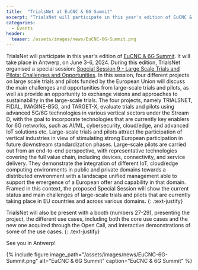 ```yaml
---
title:  "TrialsNet at EuCNC & 6G Summit"
excerpt: "TrialsNet will participate in this year's edition of EuCNC & 6G Summit, in Antwerp, 3-6 June 2024"
categories: 
  - Events
header:
  teaser: /assets/images/news/EuCNC-6G-Summit.png
---
```


TrialsNet will participate in this year's edition of [EuCNC & 6G Summit](https://www.eucnc.eu/). It will take place in Antwerp, on June 3-6, 2024.
During this edition, TrialsNet organised a special session: [Special Session 9 - Large Scale Trials and Pilots: Challenges and Opportunities](https://www.eucnc.eu/programme/special-sessions/special-session-9/).
In this session, four different projects on large scale trials and pilots funded by the European Union will discuss the main challenges and opportunities from large-scale trials and pilots, as well as provide an opportunity to exchange visions and approaches to sustainability in the large-scale trials.
The four projects, namely TRIALSNET, FIDAL, IMAGINE-B5G, and TARGET-X, evaluate trials and pilots using advanced 5G/6G technologies in various vertical sectors under the Stream D, with the goal to incorporate technologies that are currently key enablers for 6G networks, such as AI/ML, cybersecurity, cloud/edge, and advanced IoT solutions etc. Large-scale trials and pilots attract the participation of vertical industries in view of stimulating strong European participation in future downstream standardization phases.
Large-scale pilots are carried out from an end-to-end perspective, with representative technologies covering the full value chain, including devices, connectivity, and service delivery. They demonstrate the integration of different IoT, cloud/edge computing environments in public and private domains towards a distributed environment with a landscape unified management able to support the emergence of a European offer and capability in that domain. Framed in this context, the proposed Special Session will show the  current status and main challenges of large-scale trials and pilots that are currently taking place in EU countries and across various domains.
{: .text-justify}

TrialsNet will also be present with a booth (numbers 27-29), presenting the project, the different use cases, including both the core use cases and the new one acquired through the Open Call, and interactive demonstrations of some of the use cases.
{: .text-justify}

See you in Antwerp!

{% include figure image_path="/assets/images/news/EuCNC-6G-Summit.png" alt="EuCNC & 6G Summit" caption="EuCNC & 6G Summit" %}

